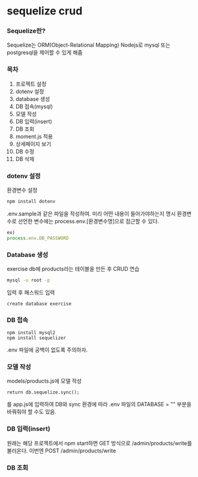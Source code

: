 # sequelize crud

### Sequelize란?
Sequelize는 ORM(Object-Relational Mapping)
Nodejs로 mysql 또는 postgresql을 제어할 수 있게 해줌



### 목차
1. 프로젝트 설정
2. dotenv 설정
3. database 생성
4. DB 접속(mysql)
5. 모델 작성
6. DB 입력(insert)
7. DB 조회
8. moment.js 적용
9. 상세페이지 보기
10. DB 수정
11. DB 삭제






### dotenv 설정
환경변수 설정
```bash
npm install dotenv
```
.env.sample과 같은 파일을 작성하여. 미리 어떤 내용이 들어가야하는지 명시
환경변수로 선언한 변수에는 process.env.[환경변수명]으로 접근할 수 있다.
```js
ex)
process.env.DB_PASSWORD
```






### Database 생성
exercise db에 products라는 테이블을 만든 후 CRUD 연습
```bash
mysql -u root -p
```
입력 후 패스워드 입력

```mysql
create database exercise
```






### DB 접속
```
npm install mysql2
npm install sequelizer
```
.env 파일에 공백이 없도록 주의하자.






### 모델 작성
models/products.js에 모델 작성
```
return db.sequelize.sync();
```
를 app.js에 입력하여 DB와 sync
환경에 따라 .env 파일의 DATABASE = "" 부분을 바꿔줘야 할 수도 있음.






### DB 입력(insert)
원래는 해당 프로젝트에서 npm start하면
GET 방식으로 /admin/products/write를 불러온다.
이번엔 POST /admin/products/write






### DB 조회